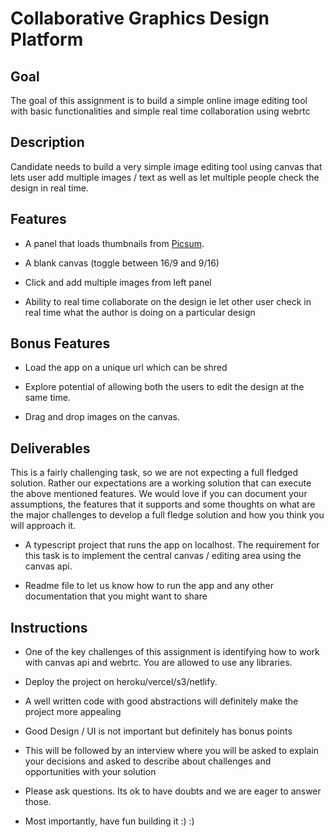 # Collaborative Graphics Design Platform

## Goal

The goal of this assignment is to build a simple online image editing tool with basic functionalities and simple real time collaboration using webrtc

## Description

Candidate needs to build a very simple image editing tool using canvas that lets user add multiple images / text as well as let multiple people check the design in real time.

## Features

- A panel that loads thumbnails from [Picsum](https://picsum.photos/v2/list).

- A blank canvas (toggle between 16/9 and 9/16)

- Click and add multiple images from left panel

- Ability to real time collaborate on the design ie let other user check in real time what the author is doing on a particular design

## Bonus Features

- Load the app on a unique url which can be shred

- Explore potential of allowing both the users to edit the design at the same time.

- Drag and drop images on the canvas.

## Deliverables

This is a fairly challenging task, so we are not expecting a full fledged solution. Rather our expectations are a working solution that can execute the above mentioned features. We would love if you can document your assumptions, the features that it supports and some thoughts on what are the major challenges to develop a full fledge solution and how you think you will approach it.

- A typescript project that runs the app on localhost. The requirement for this task is to implement the central canvas / editing area using the canvas api.

- Readme file to let us know how to run the app and any other documentation that you might want to share

## Instructions

- One of the key challenges of this assignment is identifying how to work with canvas api and webrtc. You are allowed to use any libraries.

- Deploy the project on heroku/vercel/s3/netlify.

- A well written code with good abstractions will definitely make the project more appealing

- Good Design / UI is not important but definitely has bonus points

- This will be followed by an interview where you will be asked to explain your decisions and asked to describe about challenges and opportunities with your solution

- Please ask questions. Its ok to have doubts and we are eager to answer those.

- Most importantly, have fun building it :) :)
